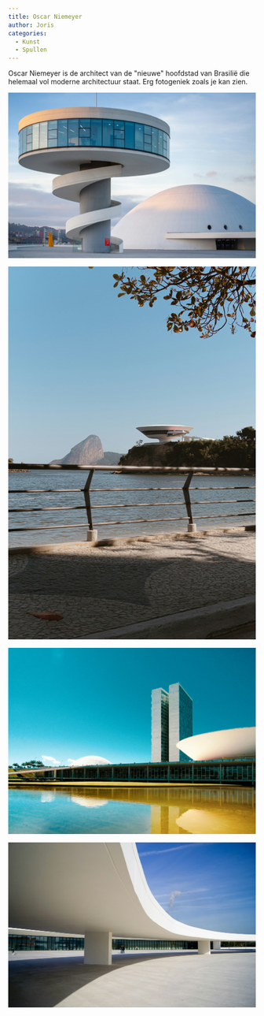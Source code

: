 ```yaml
---
title: Oscar Niemeyer
author: Joris
categories:
  - Kunst
  - Spullen
---
```


Oscar Niemeyer is de architect van de "nieuwe" hoofdstad van Brasilië die helemaal vol moderne architectuur staat. Erg fotogeniek zoals je kan zien.

![Gebouw van Oscar Niemeyer](../assets/posts/oscar/oscar-niemeyer-1.jpg)

![Nog een gebouw van Oscar Niemeyer](../assets/posts/oscar/oscar-niemeyer-2.jpg)

![Alweer een gebouw van Oscar Niemeyer](../assets/posts/oscar/oscar-niemeyer-3.jpg)

![En tot slot een gebouw van Oscar Niemeyer](../assets/posts/oscar/oscar-niemeyer-4.jpg)
